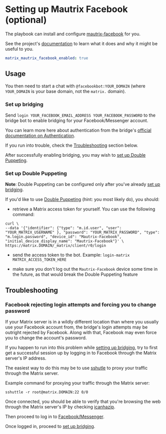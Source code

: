 # Setting up Mautrix Facebook (optional)

The playbook can install and configure [mautrix-facebook](https://github.com/tulir/mautrix-facebook) for you.

See the project's [documentation](https://github.com/tulir/mautrix-facebook/wiki#usage) to learn what it does and why it might be useful to you.

```yaml
matrix_mautrix_facebook_enabled: true
```

## Usage

You then need to start a chat with `@facebookbot:YOUR_DOMAIN` (where `YOUR_DOMAIN` is your base domain, not the `matrix.` domain).


### Set up bridging

Send `login YOUR_FACEBOOK_EMAIL_ADDRESS YOUR_FACEBOOK_PASSWORD` to the bridge bot to enable bridging for your Facebook/Messenger account.

You can learn more here about authentication from the bridge's [official documentation on Authentication](https://github.com/tulir/mautrix-facebook/wiki/Authentication).

If you run into trouble, check the [Troubleshooting](#troubleshooting) section below.

After successfully enabling bridging, you may wish to [set up Double Puppeting](#set-up-double-puppeting).


### Set up Double Puppeting

**Note**: Double Puppeting can be configured only after you've already [set up bridging](#set-up-bridging).

If you'd like to use [Double Puppeting](https://github.com/tulir/mautrix-facebook/wiki/Authentication#double-puppeting) (hint: you most likely do), you should:

- retrieve a Matrix access token for yourself. You can use the following command:

```
curl \
--data '{"identifier": {"type": "m.id.user", "user": "YOUR_MATRIX_USERNAME" }, "password": "YOUR_MATRIX_PASSWORD", "type": "m.login.password", "device_id": "Mautrix-Facebook", "initial_device_display_name": "Mautrix-Facebook"}' \
https://matrix.DOMAIN/_matrix/client/r0/login
```

- send the access token to the bot. Example: `login-matrix MATRIX_ACCESS_TOKEN_HERE`

- make sure you don't log out the `Mautrix-Facebook` device some time in the future, as that would break the Double Puppeting feature


## Troubleshooting

### Facebook rejecting login attempts and forcing you to change password

If your Matrix server is in a wildly different location than where you usually use your Facebook account from, the bridge's login attempts may be outright rejected by Facebook. Along with that, Facebook may even force you to change the account's password.

If you happen to run into this problem while [setting up bridging](#set-up-bridging), try to first get a successful session up by logging in to Facebook through the Matrix server's IP address.

The easiest way to do this may be to use [sshutle](https://sshuttle.readthedocs.io/) to proxy your traffic through the Matrix server.

Example command for proxying your traffic through the Matrix server:

```
sshuttle -r root@matrix.DOMAIN:22 0/0
```

Once connected, you should be able to verify that you're browsing the web through the Matrix server's IP by checking [icanhazip](https://icanhazip.com/).

Then proceed to log in to [Facebook/Messenger](https://www.facebook.com/).

Once logged in, proceed to [set up bridging](#set-up-bridging).
